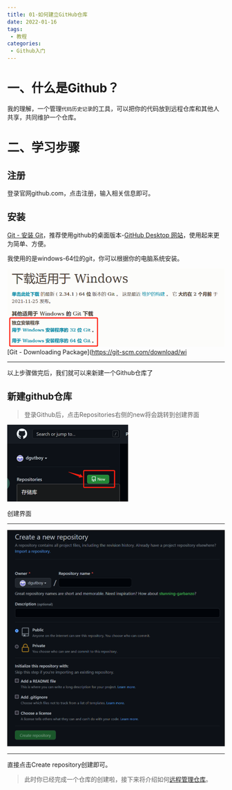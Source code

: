 ```yaml
---
title: 01-如何建立GitHub仓库
date: 2022-01-16
tags:
 - 教程
categories: 
 - Github入门
---
```


# 一、什么是Github？

我的理解，一个管理`代码历史记录`的工具，可以把你的代码放到远程仓库和其他人共享，共同维护一个仓库。

# 二、学习步骤

## 注册

登录官网github.com，点击注册，输入相关信息即可。

## 安装

[Git - 安装 Git](https://git-scm.com/book/zh/v2/%E8%B5%B7%E6%AD%A5-%E5%AE%89%E8%A3%85-Git)，推荐使用github的桌面版本-[GitHub Desktop 网站](https://desktop.github.com)，使用起来更为简单、方便。

我使用的是windows-64位的git，你可以根据你的电脑系统安装。

<img title="" src="./011.png" alt="" data-align="inline">[Git - Downloading Package](https://git-scm.com/download/wi

----

以上步骤做完后，我们就可以来新建一个Github仓库了

## 新建github仓库

> 登录Github后，点击Repositories右侧的new将会跳转到创建界面

<img title="" src="./012.png" alt="" width="280" data-align="left">

创建界面

----

<img title="" src="./013.png" alt="" width="752">

------

直接点击Create repository创建即可。

> 此时你已经完成一个仓库的创建啦，接下来将介绍如何[远程管理仓库](20220116-02)。